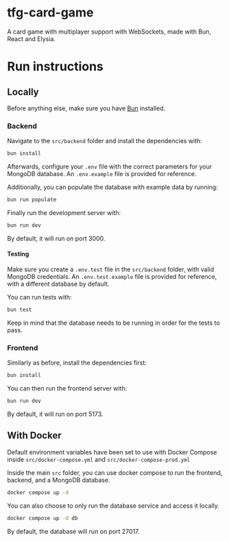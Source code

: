 # tfg-card-game

A card game with multiplayer support with WebSockets, made with
Bun, React and Elysia.

# Run instructions

## Locally

Before anything else, make sure you have [Bun](https://bun.sh/) installed.

### Backend

Navigate to the `src/backend` folder and install the dependencies with:

```bash
bun install
```

Afterwards, configure your `.env` file with the correct parameters for your
MongoDB database. An `.env.example` file is provided for reference.

Additionally, you can populate the database with example data by running:

```bash
bun run populate
```

Finally run the development server with:

```bash
bun run dev
```

By default, it will run on port 3000.

#### Testing

Make sure you create a `.env.test` file in the `src/backend` folder, with valid MongoDB credentials.
An `.env.test.example` file is provided for reference, with a different database by default.

You can run tests with:

```bash
bun test
```

Keep in mind that the database needs to be running in order for the tests to pass.

### Frontend

Similarly as before, install the dependencies first:

```bash
bun install
```

You can then run the frontend server with:

```bash
bun run dev
```

By default, it will run on port 5173.

## With Docker

Default environment variables have been set to use with Docker Compose inside `src/docker-compose.yml` and `src/docker-compose-prod.yml`

Inside the main `src` folder, you can use docker compose to run the frontend, backend, and a MongoDB database.

```bash
docker compose up -d
```

You can also choose to only run the database service and access it locally.

```bash
docker compose up -d db
```

By default, the database will run on port 27017.
